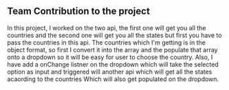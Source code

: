 ## Team Contribution to the project

In this project, I worked on the two api, the first one will get you all the countries and the second one will get you all the states but first you have to pass the countries in this api. The countries which I'm getting is in the object format, so first I convert it into the array and the populate that array onto a dropdown so it will be easy for user to choose the country. Also, I have add a onChange listner on the dropdown which will take the selected option as input and  triggered will another api which will get all the states acaording to the countries Which will also get populated on the dropdown.